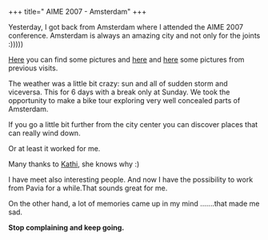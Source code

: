 +++
title=" AIME 2007 - Amsterdam"
+++

Yesterday, I got back from Amsterdam where I attended the AIME 2007
conference.
Amsterdam is always an amazing city and not only for the joints :)))))





[Here](http://basetta.pupazzo.org/gallery/v/20070706AIMEAmsterdam/) you can find some pictures and [here](http://basetta.pupazzo.org/gallery/v/2006/20060906Amsterdam/) and [here](http://basetta.pupazzo.org/gallery/v/2003/Settembre-2003-Amsterdam-Bruxelles/) some pictures from previous
visits.




The weather was a little bit crazy: sun and all of sudden storm and
viceversa.
This for 6 days with a break only at Sunday. We took the opportunity
to make a bike tour exploring very well concealed parts of Amsterdam.





If you go a little bit further from the city center you can discover
places that can really wind down.




Or at least it worked for me.





Many thanks to [Kathi](http://ieg.ifs.tuwien.ac.at/~kaiser/), she knows why :)





I have meet also interesting people. And now I have the possibility
to work from Pavia for a while.That sounds great for me.





On the other hand, a lot of memories came up in my mind .......that
made me sad.





**Stop complaining and keep going.**
